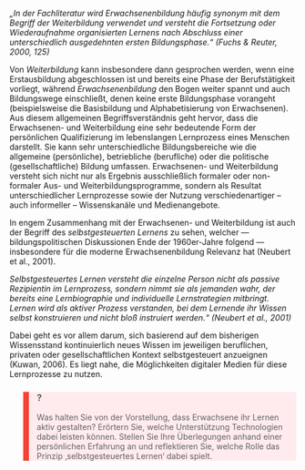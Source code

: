 *„In der Fachliteratur wird Erwachsenenbildung häufig synonym mit dem Begriff der Weiterbildung verwendet und versteht die Fortsetzung oder Wiederaufnahme organisierten Lernens nach Abschluss einer unterschiedlich ausgedehnten ersten Bildungsphase.“ (Fuchs &amp; Reuter, 2000, 125)*

Von *Weiterbildung* kann insbesondere dann gesprochen werden, wenn eine Erstausbildung abgeschlossen ist und bereits eine Phase der Berufstätigkeit vorliegt, während *Erwachsenenbildung* den Bogen weiter spannt und auch Bildungswege einschließt, denen keine erste Bildungsphase vorangeht (beispielsweise die Basisbildung und Alphabetisierung von Erwachsenen). Aus diesem allgemeinen Begriffsverständnis geht hervor, dass die Erwachsenen- und Weiterbildung eine sehr bedeutende Form der persönlichen Qualifizierung im lebenslangen Lernprozess eines Menschen darstellt. Sie kann sehr unterschiedliche Bildungsbereiche wie die allgemeine (persönliche), betriebliche (berufliche) oder die politische (gesellschaftliche) Bildung umfassen. Erwachsenen- und Weiterbildung versteht sich nicht nur als Ergebnis ausschließlich formaler oder non-formaler Aus- und Weiterbildungsprogramme, sondern als Resultat unterschiedlicher Lernprozesse sowie der Nutzung verschiedenartiger – auch informeller – Wissenskanäle und Medienangebote.

In engem Zusammenhang mit der Erwachsenen- und Weiterbildung ist auch der Begriff des *selbstgesteuerten Lernens* zu sehen, welcher — bildungspolitischen Diskussionen Ende der 1960er-Jahre folgend — insbesondere für die moderne Erwachsenenbildung Relevanz hat (Neubert et al., 2001).

*Selbstgesteuertes Lernen versteht die einzelne Person nicht als passive Rezipientin im Lernprozess, sondern nimmt sie als jemanden wahr, der bereits eine Lernbiographie und individuelle Lernstrategien mitbringt. Lernen wird als aktiver Prozess verstanden, bei dem Lernende ihr Wissen selbst konstruieren und nicht bloß instruiert werden.“ (Neubert et al., 2001)*

Dabei geht es vor allem darum, sich basierend auf dem bisherigen Wissensstand kontinuierlich neues Wissen im jeweiligen beruflichen, privaten oder gesellschaftlichen Kontext selbstgesteuert anzueignen (Kuwan, 2006). Es liegt nahe, die Möglichkeiten digitaler Medien für diese Lernprozesse zu nutzen.

<blockquote style="background: #FFEBEE; border-left: 10px solid #F44336">

### ?

Was halten Sie von der Vorstellung, dass Erwachsene ihr Lernen aktiv gestalten? Erörtern Sie, welche Unterstützung Technologien dabei leisten können. Stellen Sie Ihre Überlegungen anhand einer persönlichen Erfahrung an und reflektieren Sie, welche Rolle das Prinzip ‚selbstgesteuertes Lernen‘ dabei spielt.

</blockquote>
